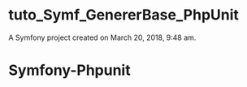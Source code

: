tuto_Symf_GenererBase_PhpUnit
=============================

A Symfony project created on March 20, 2018, 9:48 am.
# Symfony-Phpunit
